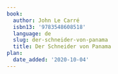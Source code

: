 ```yaml
---
book:
  author: John Le Carré
  isbn13: '9783548608518'
  language: de
  slug: der-schneider-von-panama
  title: Der Schneider von Panama
plan:
  date_added: '2020-10-04'
---
```


